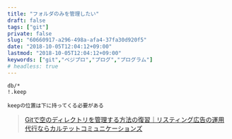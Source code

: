 ```yaml
---
title: "フォルダのみを管理したい"
draft: false
tags: ["git"]
private: false
slug: "60660917-a296-498a-afa4-37fa30d920f5"
date: "2018-10-05T12:04:12+09:00"
lastmod: "2018-10-05T12:04:12+09:00"
keywords: ["git","ベジプロ","プログ","プログラム"]
# headless: true
---
```


```
db/*
!.keep
```
```!
keepの位置は下に持ってくる必要がある
```

> [Gitで空のディレクトリを管理する方法の復習｜リスティング広告の運用代行ならカルテットコミュニケーションズ](https://quartet-communications.com/info/topics/13642)
